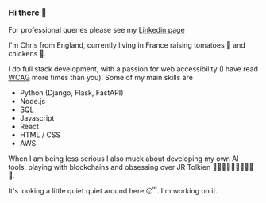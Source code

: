 ### Hi there 👋

For professional queries please see my [Linkedin page](https://www.linkedin.com/in/christopher-berry-346442253/)

I'm Chris from England, currently living in France raising tomatoes 🍅 and chickens 🐔.

I do full stack development, with a passion for web accessibility (I have read [WCAG](https://www.w3.org/WAI/standards-guidelines/wcag/) more times than you). Some of my main skills are

- Python (Django, Flask, FastAPI)
- Node.js
- SQL
- Javascript
- React
- HTML / CSS
- AWS

When I am being less serious I also muck about developing my own AI tools, playing with blockchains and obsessing over JR Tolkien 💍🧙🧒🧒🧒🧒👨👨🧔🧝.

It's looking a little quiet quiet around here 😴. I'm working on it.
